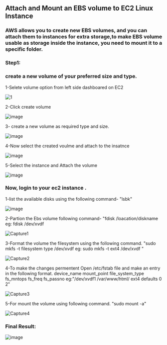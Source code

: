 ## Attach and Mount an EBS volume to EC2 Linux Instance
### AWS allows you to create new EBS volumes, and you can attach them to instances for extra storage,to make EBS volume usable as storage inside the instance, you need to mount it to a specific folder.
### Step1:
### create a new volume of your preferred size and type.

1-Selete volume option from left side dashboared on EC2

![1](https://github.com/Rashek-R/AWS/assets/134732001/9728ee9e-4066-459e-8047-986dffc87768)

2-Click create volume

![image](https://github.com/Rashek-R/AWS/assets/134732001/258c2db4-46ed-4147-91aa-4a22f77ca24b)

3- create a new volume as required type and size.

![image](https://github.com/Rashek-R/AWS/assets/134732001/1e019754-ee21-49d2-b579-cc19f168e24f)


4-Now select the created voulme and attach to the insatnce 

![image](https://github.com/Rashek-R/AWS/assets/134732001/a7123f45-9b97-4ce4-93da-0010c634e35c)

5-Select the instance and Attach the volume 

![image](https://github.com/Rashek-R/AWS/assets/134732001/91948070-bc3c-4420-adf7-eb916c926da5)

### Now, login to your ec2 instance .

1-list the available disks using the following command- "lsbk"

![image](https://github.com/Rashek-R/AWS/assets/134732001/709b503c-a343-4228-a008-4d7e80fdbd5b)

2-Partion the Ebs volume following command- "fdisk /loacation/diskname eg: fdisk /dev/xvdf

![Capture1](https://github.com/Rashek-R/AWS/assets/134732001/c39b7e02-a9b5-4c4f-ae0e-66b28d5ab261)

3-Format the volume the filesystem using the following command. "sudo mkfs -t filesystem type /dev/xvdf eg: sudo mkfs -t ext4 /dev/xvdf "

![Capture2](https://github.com/Rashek-R/AWS/assets/134732001/d3ca7ac1-331c-41ef-b9d6-1782564fbd30)

4-To make the changes permentent Open /etc/fstab file and make an entry in the following format.
  device_name mount_point file_system_type fs_mntops fs_freq fs_passno eg:"/dev/xvdf1 /var/www/html/  ext4  defaults 0   2"
  
  ![Capture3](https://github.com/Rashek-R/AWS/assets/134732001/fa255ca6-3018-411f-9632-d829c920a157)

5-For mount the volume using following command. "sudo mount -a"

![Capture4](https://github.com/Rashek-R/AWS/assets/134732001/5adc4fe9-062d-4170-8a2f-33c613066193)

### Final Result:

![image](https://github.com/Rashek-R/AWS/assets/134732001/560374a8-31c6-41e9-a656-2397afefc4c2)










